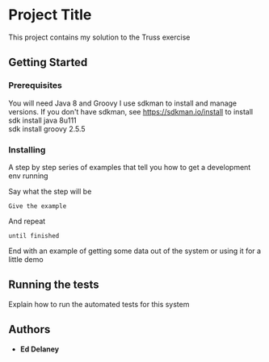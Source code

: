 # Project Title

This project contains my solution to the Truss exercise  

## Getting Started



### Prerequisites

You will need Java 8 and Groovy
I use sdkman to install and manage versions. If you don't have sdkman, see https://sdkman.io/install to install  
sdk install java 8u111  
sdk install groovy 2.5.5  


### Installing

A step by step series of examples that tell you how to get a development env running  

Say what the step will be

```
Give the example
```

And repeat

```
until finished
```

End with an example of getting some data out of the system or using it for a little demo

## Running the tests

Explain how to run the automated tests for this system


## Authors

* **Ed Delaney** 


